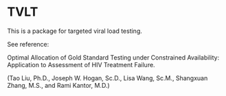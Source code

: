 # TVLT
This is a package for targeted viral load testing.

See reference:

Optimal Allocation of Gold Standard Testing under Constrained Availability: Application to Assessment of HIV Treatment Failure.

(Tao Liu, Ph.D., Joseph W. Hogan, Sc.D., Lisa Wang, Sc.M., Shangxuan Zhang, M.S., and Rami Kantor, M.D.)
